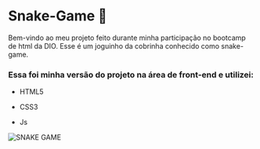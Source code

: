 

# Snake-Game 🐍



Bem-vindo ao meu projeto feito durante minha participação no bootcamp de html da DIO. Esse é um joguinho da cobrinha conhecido como snake-game.



### Essa foi minha versão do projeto na área de front-end e utilizei: 

- HTML5

- CSS3

- Js




![SNAKE GAME](https://user-images.githubusercontent.com/55301440/125148761-e1d9c500-e10a-11eb-8835-378198b8b6ab.png)



 

